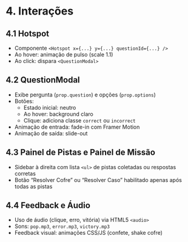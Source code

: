 # 4. Interações

## 4.1 Hotspot
- Componente `<Hotspot x={...} y={...} questionId={...} />`
- Ao hover: animação de pulso (scale 1.1)
- Ao click: dispara `<QuestionModal>`

## 4.2 QuestionModal
- Exibe pergunta (`prop.question`) e opções (`prop.options`)
- Botões:
  - Estado inicial: neutro
  - Ao hover: background claro
  - Clique: adiciona classe `correct` ou `incorrect`
- Animação de entrada: fade-in com Framer Motion
- Animação de saída: slide-out

## 4.3 Painel de Pistas e Painel de Missão
- Sidebar à direita com lista `<ul>` de pistas coletadas ou respostas corretas
- Botão “Resolver Cofre” ou “Resolver Caso” habilitado apenas após todas as pistas

## 4.4 Feedback e Áudio
- Uso de áudio (clique, erro, vitória) via HTML5 `<audio>`
- Sons: `pop.mp3`, `error.mp3`, `victory.mp3`
- Feedback visual: animações CSS/JS (confete, shake cofre)